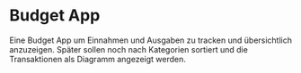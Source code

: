 # Budget App
Eine Budget App um Einnahmen und Ausgaben zu tracken und übersichtlich anzuzeigen. Später sollen noch nach Kategorien sortiert und die Transaktionen als Diagramm angezeigt werden. 


